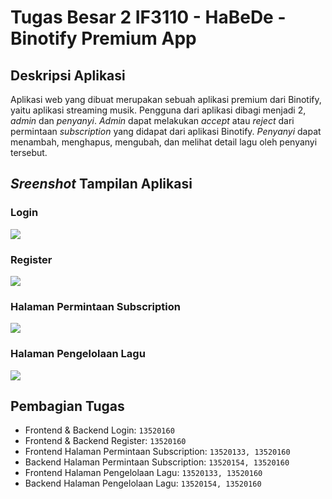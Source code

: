 # Tugas Besar 2 IF3110 - HaBeDe - Binotify Premium App
## Deskripsi Aplikasi

Aplikasi web yang dibuat merupakan sebuah aplikasi premium dari Binotify, yaitu aplikasi streaming musik. Pengguna dari aplikasi dibagi menjadi 2, *admin* dan *penyanyi*. *Admin* dapat melakukan *accept* atau *reject* dari permintaan *subscription* yang didapat dari aplikasi Binotify. *Penyanyi* dapat menambah, menghapus, mengubah, dan melihat detail lagu oleh penyanyi tersebut.

## *Sreenshot* Tampilan Aplikasi

### Login
<img src="screenshots/login.png" /><br>

### Register
<img src="screenshots/register.png" /><br>

### Halaman Permintaan Subscription
<img src="screenshots/subs.png" /><br>

### Halaman Pengelolaan Lagu
<img src="screenshots/lagu.png" /><br>

## Pembagian Tugas
* Frontend & Backend Login: `13520160`<br>
* Frontend & Backend Register: `13520160`<br>
* Frontend Halaman Permintaan Subscription: `13520133, 13520160`<br>
* Backend Halaman Permintaan Subscription: `13520154, 13520160`<br>
* Frontend Halaman Pengelolaan Lagu: `13520133, 13520160`<br>
* Backend Halaman Pengelolaan Lagu: `13520154, 13520160`<br>